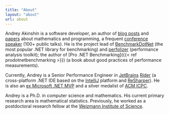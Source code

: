 ```yaml
---
title: "About"
layout: "about"
url: about
---
```


<div class="about-compact">

Andrey Akinshin is a software developer,
  an author of [blog posts](#posts) and [papers](#publications) about mathematics and programming,
  a frequent [conference speaker](#talks) (100+ public talks).
He is
  the project lead of [BenchmarkDotNet](https://github.com/dotnet/BenchmarkDotNet)
  (the most popular .NET library for benchmarking)
  and [perfolizer](https://github.com/AndreyAkinshin/perfolizer)
  (performance analysis toolkit);
  the author of [Pro .NET Benchmarking]({{< ref prodotnetbenchmarking >}})
  (a book about good practices of performance measurements).

Currently, Andrey is a Senior Performance Engineer in
  [JetBrains](https://www.jetbrains.com/) [Rider](https://www.jetbrains.com/rider/)
  (a cross-platform .NET IDE based on the [IntelliJ](https://www.jetbrains.com/idea/) platform and [ReSharper](https://www.jetbrains.com/resharper/)).
He is also
  an [ex Microsoft .NET MVP](https://mvp.microsoft.com/en-us/PublicProfile/5001348) and
  a silver medalist of [ACM ICPC](https://en.wikipedia.org/wiki/ACM_International_Collegiate_Programming_Contest).

Andrey is a Ph.D. in computer science and mathematics.
His current primary research area is mathematical statistics.
Previously, he worked as a postdoctoral research fellow at the [Weizmann Institute of Science](http://www.weizmann.ac.il/).

</div>